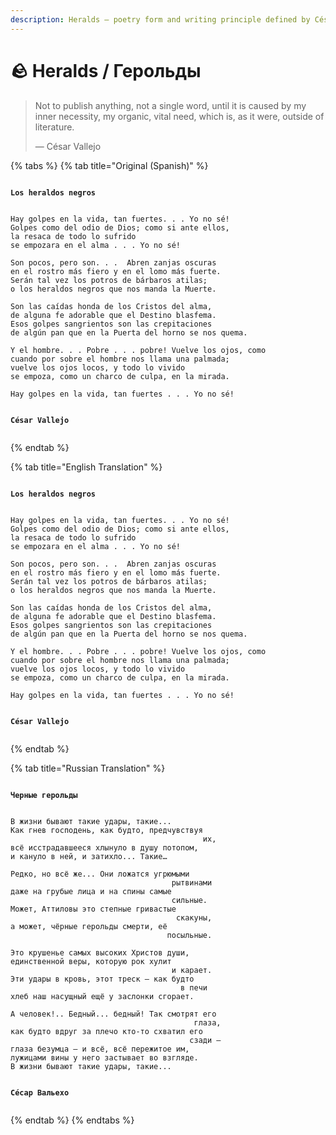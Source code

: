 ```yaml
---
description: Heralds — poetry form and writing principle defined by César Vallejo.
---
```


# 🪨 Heralds / Герольды

> Not to publish anything, not a single word, until it is caused by my inner necessity, my organic, vital need, which is, as it were, outside of literature.
>
> — César Vallejo



{% tabs %}
{% tab title="Original (Spanish)" %}
<pre><code>
<strong>Los heraldos negros
</strong> 

Hay golpes en la vida, tan fuertes. . . Yo no sé!
Golpes como del odio de Dios; como si ante ellos,
la resaca de todo lo sufrido
se empozara en el alma . . . Yo no sé!

Son pocos, pero son. . .  Abren zanjas oscuras
en el rostro más fiero y en el lomo más fuerte.
Serán tal vez los potros de bárbaros atilas;
o los heraldos negros que nos manda la Muerte.

Son las caídas honda de los Cristos del alma,
de alguna fe adorable que el Destino blasfema.
Esos golpes sangrientos son las crepitaciones
de algún pan que en la Puerta del horno se nos quema.

Y el hombre. . . Pobre . . . pobre! Vuelve los ojos, como
cuando por sobre el hombre nos llama una palmada;
vuelve los ojos locos, y todo lo vivido
se empoza, como un charco de culpa, en la mirada.

Hay golpes en la vida, tan fuertes . . . Yo no sé!


<strong>César Vallejo
</strong>
</code></pre>
{% endtab %}

{% tab title="English Translation" %}
<pre><code>
<strong>Los heraldos negros
</strong> 

Hay golpes en la vida, tan fuertes. . . Yo no sé!
Golpes como del odio de Dios; como si ante ellos,
la resaca de todo lo sufrido
se empozara en el alma . . . Yo no sé!

Son pocos, pero son. . .  Abren zanjas oscuras
en el rostro más fiero y en el lomo más fuerte.
Serán tal vez los potros de bárbaros atilas;
o los heraldos negros que nos manda la Muerte.

Son las caídas honda de los Cristos del alma,
de alguna fe adorable que el Destino blasfema.
Esos golpes sangrientos son las crepitaciones
de algún pan que en la Puerta del horno se nos quema.

Y el hombre. . . Pobre . . . pobre! Vuelve los ojos, como
cuando por sobre el hombre nos llama una palmada;
vuelve los ojos locos, y todo lo vivido
se empoza, como un charco de culpa, en la mirada.

Hay golpes en la vida, tan fuertes . . . Yo no sé!


<strong>César Vallejo
</strong>
</code></pre>
{% endtab %}

{% tab title="Russian Translation" %}
<pre><code>
<strong>Черные герольды
</strong>

В жизни бывают такие удары, такие...
Как гнев господень, как будто, предчувствуя 
                                           их,
всё исстрадавшееся хлынуло в душу потопом,
и кануло в ней, и затихло... Такие…            

Редко, но всё же... Они ложатся угрюмыми 
                                    рытвинами
даже на грубые лица и на спины самые 
                                    сильные.
Может, Аттиловы это степные гривастые 
                                     скакуны,
а может, чёрные герольды смерти, её
                                   посыльные.

Это крушенье самых высоких Христов души,
единственной веры, которую рок хулит 
                                    и карает.
Эти удары в кровь, этот треск — как будто 
                                      в печи
хлеб наш насущный ещё у заслонки сгорает. 

А человек!.. Бедный... бедный! Так смотрят его 
                                         глаза,
как будто вдруг за плечо кто-то схватил его  
                                        сзади –
глаза безумца — и всё, всё пережитое им,
лужицами вины у него застывает во взгляде.
В жизни бывают такие удары, такие...


<strong>Сéсар Вальехо
</strong>
</code></pre>
{% endtab %}
{% endtabs %}
